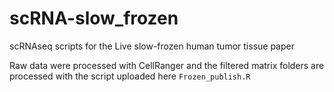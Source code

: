 # scRNA-slow_frozen
scRNAseq scripts for the Live slow-frozen human tumor tissue paper

Raw data were processed with CellRanger and the filtered matrix folders are processed with the script uploaded here `Frozen_publish.R`
